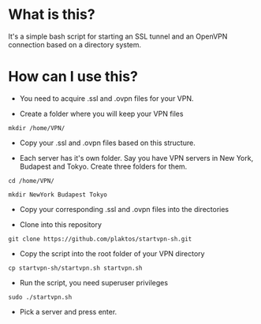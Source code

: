 # What is this?

It's a simple bash script for starting an SSL tunnel and an OpenVPN connection
based on a directory system.

# How can I use this?

* You need to acquire .ssl and .ovpn files for your VPN.

* Create a folder where you will keep your VPN files

`mkdir /home/VPN/`

* Copy your .ssl and .ovpn files based on this structure.

* Each server has it's own folder. Say you have VPN servers in New York, Budapest and Tokyo. Create three folders for them.

`cd /home/VPN/`

`mkdir NewYork Budapest Tokyo`

* Copy your corresponding .ssl and .ovpn files into the directories

* Clone into this repository

`git clone https://github.com/plaktos/startvpn-sh.git`

* Copy the script into the root folder of your VPN directory

`cp startvpn-sh/startvpn.sh startvpn.sh`

* Run the script, you need superuser privileges

`sudo ./startvpn.sh`

* Pick a server and press enter.
